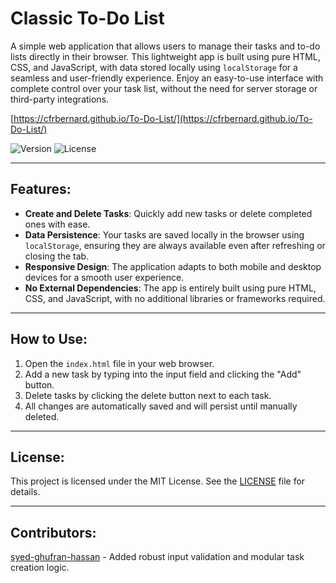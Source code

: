 # Classic To-Do List

A simple web application that allows users to manage their tasks and to-do lists directly in their browser. This lightweight app is built using pure HTML, CSS, and JavaScript, with data stored locally using `localStorage` for a seamless and user-friendly experience. Enjoy an easy-to-use interface with complete control over your task list, without the need for server storage or third-party integrations.

[https://cfrbernard.github.io/To-Do-List/](https://cfrbernard.github.io/To-Do-List/)

![Version](https://img.shields.io/badge/version-v1.1.0-blue)
![License](https://img.shields.io/github/license/cfrBernard/MaskMapWizard)

---

## Features:
- **Create and Delete Tasks**: Quickly add new tasks or delete completed ones with ease.
- **Data Persistence**: Your tasks are saved locally in the browser using `localStorage`, ensuring they are always available even after refreshing or closing the tab.
- **Responsive Design**: The application adapts to both mobile and desktop devices for a smooth user experience.
- **No External Dependencies**: The app is entirely built using pure HTML, CSS, and JavaScript, with no additional libraries or frameworks required.

---

## How to Use:
1. Open the `index.html` file in your web browser.
2. Add a new task by typing into the input field and clicking the "Add" button.
3. Delete tasks by clicking the delete button next to each task.
4. All changes are automatically saved and will persist until manually deleted.

---

## License:
This project is licensed under the MIT License. See the [LICENSE](./LICENSE.md) file for details.

---

## Contributors:
[syed-ghufran-hassan](https://github.com/syed-ghufran-hassan) - Added robust input validation and modular task creation logic.



